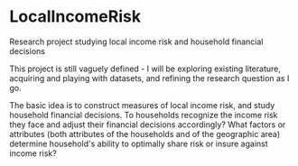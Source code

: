 LocalIncomeRisk
===============

Research project studying local income risk and household financial decisions

This project is still vaguely defined - I will be exploring existing literature, acquiring and playing with datasets, and refining the research question as I go.

The basic idea is to construct measures of local income risk, and study household financial decisions.  To households recognize the income risk they face and adjust their financial decisions accordingly?  What factors or attributes (both attributes of the households and of the geographic area) determine household's ability to optimally share risk or insure against income risk?
